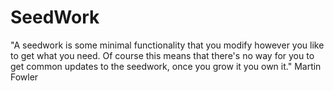 # SeedWork
"A seedwork is some minimal functionality that you modify however you like to get what you need. Of course this means that there's no way for you to get common updates to the seedwork, once you grow it you own it." Martin Fowler
